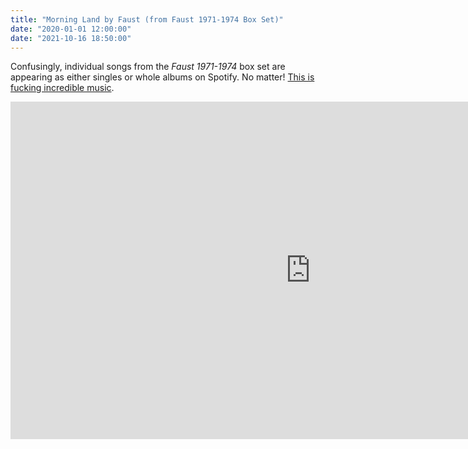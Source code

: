 ```yaml
---
title: "Morning Land by Faust (from Faust 1971-1974 Box Set)"
date: "2020-01-01 12:00:00"
date: "2021-10-16 18:50:00"
---
```



Confusingly, individual songs from the <cite>Faust 1971-1974</cite> box set are appearing as either singles or whole albums on Spotify. No matter! [This is fucking incredible music](https://thequietus.com/articles/30659-faust-1971-1974-punkt-review).

<div class="constrain"><iframe width="960" height="540" src="https://www.youtube-nocookie.com/embed/D0W8nsAx4h0?controls=0" title="YouTube video player" frameborder="0" allow="accelerometer; autoplay; clipboard-write; encrypted-media; gyroscope; picture-in-picture" allowfullscreen></iframe></div>
